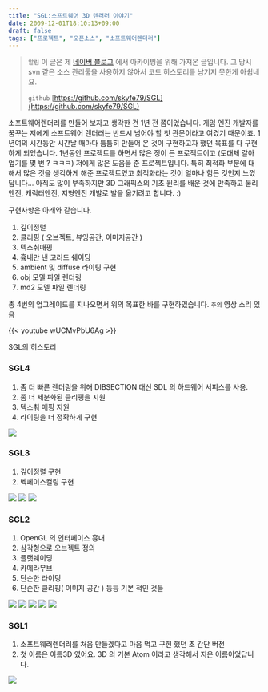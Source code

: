 ```yaml
---
title: "SGL:소프트웨어 3D 렌러러 이야기"
date: 2009-12-01T18:10:13+09:00
draft: false
tags: ["프로젝트", "오픈소스", "소프트웨어렌더러"]
---
```


> `알림` 이 글은 제 [네이버 블로그](http://blog.naver.com/softdna) 에서 아카이빙을 위해 가져온 글입니다. 그 당시 svn 같은 소스 관리툴을 사용하지 않아서 코드 히스토리를 남기지 못한게 아쉽네요.
>
> `github` [https://github.com/skyfe79/SGL](https://github.com/skyfe79/SGL)

소프트웨어렌더러를 만들어 보자고 생각한 건 1년 전 쯤이었습니다. 게임 엔진 개발자를 꿈꾸는 저에게 소프트웨어 렌더러는 반드시 넘어야 할 첫 관문이라고 여겼기 때문이죠. 1년여의 시간동안 시간날 때마다 틈틈히 만들어 온 것이 구현하고자 했던 목표를 다 구현하게 되었습니다. 1년동안 프로젝트를 하면서 많은 정이 든 프로젝트이고 (도대체 갈아 엎기를 몇 번 ? ㅋㅋㅋ) 저에게 많은 도움을 준 프로젝트입니다. 특히 최적화 부분에 대해서 많은 것을 생각하게 해준 프로젝트였고 최적화라는 것이 얼마나 힘든 것인지 느꼈답니다... 아직도 많이 부족하지만 3D 그래픽스의 기초 원리를 배운 것에 만족하고 물리엔진, 캐릭터엔진, 지형엔진 개발로 발을 옮기려고 합니다. :)

구현사항은 아래와 같습니다.

 1. 깊이정렬
 2. 클리핑 ( 오브젝트, 뷰잉공간, 이미지공간 )
 3. 텍스춰매핑
 4. 흉내만 낸 고러드 쉐이딩
 5. ambient 및 diffuse 라이팅 구현
 6. obj 모델 파일 렌더링
 7. md2 모델 파일 렌더링
 
총 4번의 업그레이드를 지나오면서 위의 목표한 바를 구현하였습니다. `주의` 영상 소리 있음 

{{< youtube wUCMvPbU6Ag >}}

SGL의 히스토리
 
### SGL4

 1. 좀 더 빠른 렌더링을 위해 DIBSECTION 대신 SDL 의 하드웨어 서피스를 사용.
 2. 좀 더 세분화된 클리핑을 지원
 3. 텍스춰 매핑 지원
 4. 라이팅을 더 정확하게 구현

![](./images/sgl4_01_softdna.png)

### SGL3

 1. 깊이정렬 구현
 2. 벡페이스컬링 구현

![](./images/sgl3_01_softdna.png)
![](./images/sgl3_02_softdna.png)
![](./images/sgl3_03_softdna.png)

### SGL2
 
 1. OpenGL 의 인터페이스 흉내
 2. 삼각형으로 오브젝트 정의
 3. 플랫쉐이딩
 4. 카메라무브
 5. 단순한 라이팅
 6. 단순한 클리핑( 이미지 공간 ) 등등 기본 적인 것들

![](./images/sgl2_01_softdna.png)
![](./images/sgl2_02_softdna.png)
![](./images/sgl2_03_softdna.png)
![](./images/sgl2_04_softdna.png)
![](./images/sgl2_05_softdna.png)
 
### SGL1

 1. 소프트웨러렌더러를 처음 만들겠다고 마음 먹고 구현 했던 초 간단 버전
 2. 첫 이름은 아톰3D 였어요. 3D 의 기본 Atom 이라고 생각해서 지은 이름이었답니다. 

![](./images/sgl1_softdna.png) 

